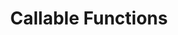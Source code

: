 ---
title: Callable Functions
description: In order for a function or method to be called from outside the contract (by a user on the blockchain, or from another contract) it needs to be annotated as @Callable.
---
